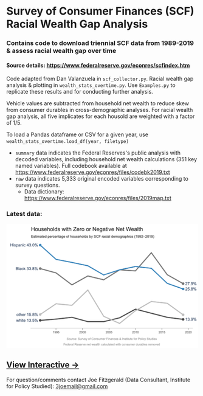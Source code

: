 
# Survey of Consumer Finances (SCF) Racial Wealth Gap Analysis

### Contains code to download triennial SCF data from 1989-2019 & assess racial wealth gap over time

#### Source details: https://www.federalreserve.gov/econres/scfindex.htm

Code adapted from Dan Valanzuela in `scf_collector.py`. Racial wealth gap analysis & plotting in `wealth_stats_overtime.py`. Use `Examples.py` to replicate these results and for conducting further analysis.

Vehicle values are subtracted from household net wealth to reduce skew from consumer durables in cross-demographic analyses. For racial wealth gap analysis, all five implicates for each housold are weighted with a factor of 1/5.

To load a Pandas dataframe or CSV for a given year, use `wealth_stats_overtime.load_df(year, filetype)`
- `summary` data indicates the Federal Reserves's public analysis with decoded variables, including household net wealth calculations (351 key named variables). Full codebook available at https://www.federalreserve.gov/econres/files/codebk2019.txt
- `raw` data indicates 5,333 original encoded variables corresponding to survey questions.
  - Data dictionary: https://www.federalreserve.gov/econres/files/2019map.txt

### Latest data:

![Underwater Households 1989-2019](https://raw.githubusercontent.com/js-fitz/SCF-analysis/main/SCF-racial-wealth-gap/underwater_households_1992_2019.png)


## [View Interactive →](https://chart-studio.plotly.com/~3joemail/32/#/)


For question/comments contact Joe Fitzgerald (Data Consultant, Institute for Policy Studied): 3joemail@gmail.com

